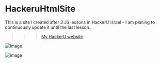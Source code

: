 # HackeruHtmlSite
This is a site I created after 3 JS lessons in HackerU Israel - I am planing to continuously update it until the last lesson.

>>> [My HackerU website](https://hackerusitebyorenvilderman.netlify.com/)


![image](https://user-images.githubusercontent.com/46252621/64912820-36919c00-d73d-11e9-8506-8531ee695504.png)

![image](https://user-images.githubusercontent.com/46252621/64912822-40b39a80-d73d-11e9-93c8-3e3af7d5cc05.png)
